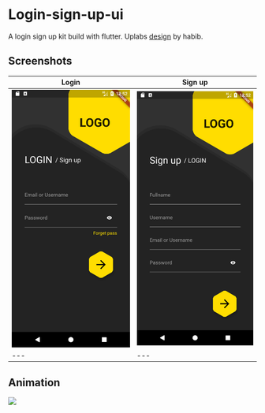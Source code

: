# Login-sign-up-ui

A login sign up kit build with flutter. Uplabs [design](https://www.uplabs.com/posts/login-sign-up-kit) by habib.

## Screenshots

|Login|Sign up|
|---|---|
|<img src="screenshots/login_page.png" width="400px">|<img src="screenshots/sign_up_page.png" width="400px">|
|---|---|

## Animation
<img src="screenshots/animation.gif" width="800px">